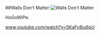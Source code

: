 ##Walls Don't Matter
![Walls Don't Matter](http://www.onehiveclan.com/uploads/2/8/8/6/28864503/1760188_orig.png)

HoGoWiPe:

www.youtube.com/watch?v=SKaFv8ju6pU
